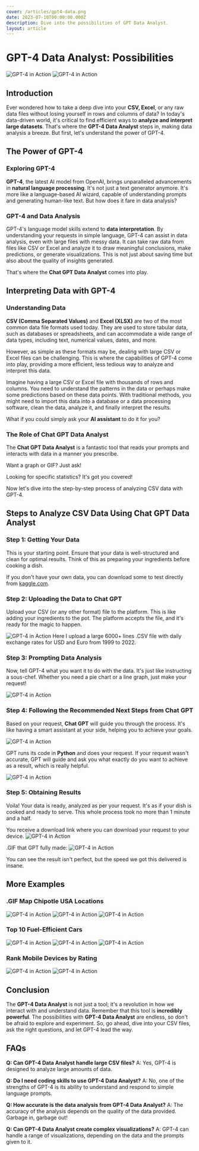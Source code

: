 ```yaml
---
cover: /articles/gpt4-data.png
date: 2023-07-10T00:00:00.000Z
description: Dive into the possibilities of GPT Data Analyst.
layout: article
---
```

# GPT-4 Data Analyst: Possibilities

![GPT-4 in Action](https://i.imgur.com/SrPFN4x.png)
![GPT-4 in Action](https://i.imgur.com/BdBwBtY.gif)

## Introduction

Ever wondered how to take a deep dive into your **CSV, Excel**, or any raw data files without losing yourself in rows and columns of data? In today's data-driven world, it's critical to find efficient ways to **analyze and interpret large datasets**. That's where the **GPT-4 Data Analyst** steps in, making data analysis a breeze. But first, let's understand the power of GPT-4.

## The Power of GPT-4

### Exploring GPT-4

**GPT-4**, the latest AI model from OpenAI, brings unparalleled advancements in **natural language processing**. It's not just a text generator anymore. It's more like a language-based AI wizard, capable of understanding prompts and generating human-like text. But how does it fare in data analysis?

### GPT-4 and Data Analysis

GPT-4's language model skills extend to **data interpretation**. By understanding your requests in simple language, GPT-4 can assist in data analysis, even with large files with messy data. It can take raw data from files like CSV or Excel and analyze it to draw meaningful conclusions, make predictions, or generate visualizations. This is not just about saving time but also about the quality of insights generated.

That's where the **Chat GPT Data Analyst** comes into play.

## Interpreting Data with GPT-4

### Understanding Data

**CSV (Comma Separated Values)** and **Excel (XLSX)** are two of the most common data file formats used today. They are used to store tabular data, such as databases or spreadsheets, and can accommodate a wide range of data types, including text, numerical values, dates, and more.

However, as simple as these formats may be, dealing with large CSV or Excel files can be challenging. This is where the capabilities of GPT-4 come into play, providing a more efficient, less tedious way to analyze and interpret this data.

Imagine having a large CSV or Excel file with thousands of rows and columns. You need to understand the patterns in the data or perhaps make some predictions based on these data points. With traditional methods, you might need to import this data into a database or a data processing software, clean the data, analyze it, and finally interpret the results.

What if you could simply ask your **AI assistant** to do it for you?

### The Role of Chat GPT Data Analyst

The **Chat GPT Data Analyst** is a fantastic tool that reads your prompts and interacts with data in a manner you prescribe.

Want a graph or GIF? Just ask!

Looking for specific statistics? It's got you covered!

Now let's dive into the step-by-step process of analyzing CSV data with GPT-4.

## Steps to Analyze CSV Data Using Chat GPT Data Analyst

### Step 1: Getting Your Data

This is your starting point. Ensure that your data is well-structured and clean for optimal results. Think of this as preparing your ingredients before cooking a dish.

If you don't have your own data, you can download some to test directly from [kaggle.com](https://www.kaggle.com/datasets).

### Step 2: Uploading the Data to Chat GPT

Upload your CSV (or any other format) file to the platform. This is like adding your ingredients to the pot. The platform accepts the file, and it's ready for the magic to happen.

![GPT-4 in Action](https://i.imgur.com/30saAv7.png)
Here I upload a large 6000+ lines .CSV file with daily exchange rates for USD and Euro from 1999 to 2022.

### Step 3: Prompting Data Analysis

Now, tell GPT-4 what you want it to do with the data. It's just like instructing a sous-chef. Whether you need a pie chart or a line graph, just make your request!

![GPT-4 in Action](https://i.imgur.com/XNAvQ4c.png)

### Step 4: Following the Recommended Next Steps from Chat GPT

Based on your request, **Chat GPT** will guide you through the process. It's like having a smart assistant at your side, helping you to achieve your goals.

![GPT-4 in Action](https://i.imgur.com/mQbFKJN.png)

GPT runs its code in **Python** and does your request. If your request wasn't accurate, GPT will guide and ask you what exactly do you want to achieve as a result, which is really helpful.

![GPT-4 in Action](https://i.imgur.com/2t41VmK.png)

### Step 5: Obtaining Results

Voila! Your data is ready, analyzed as per your request. It's as if your dish is cooked and ready to serve. This whole process took no more than 1 minute and a half.

You receive a download link where you can download your request to your device.
![GPT-4 in Action](https://i.imgur.com/TrV2D4i.png)

.GIF that GPT fully made:
![GPT-4 in Action](https://i.imgur.com/u6MGEHS.gif)

You can see the result isn't perfect, but the speed we got this delivered is insane.

## More Examples

### .GIF Map Chipotle USA Locations

![GPT-4 in Action](https://i.imgur.com/JLXqz24.png)
![GPT-4 in Action](https://i.imgur.com/zZIF0pg.png)
![GPT-4 in Action](https://i.imgur.com/saxghcu.gif)

### Top 10 Fuel-Efficient Cars

![GPT-4 in Action](https://i.imgur.com/B36YLla.png)
![GPT-4 in Action](https://i.imgur.com/7LIXSSP.png)
![GPT-4 in Action](https://i.imgur.com/8pVjXJh.png)

### Rank Mobile Devices by Rating

![GPT-4 in Action](https://i.imgur.com/FWJOgq0.png)
![GPT-4 in Action](https://i.imgur.com/pfKRh4M.png)

## Conclusion

The **GPT-4 Data Analyst** is not just a tool; it's a revolution in how we interact with and understand data. Remember that this tool is **incredibly powerful**. The possibilities with **GPT-4 Data Analyst** are endless, so don't be afraid to explore and experiment. So, go ahead, dive into your CSV files, ask the right questions, and let GPT-4 lead the way.

## FAQs

**Q: Can GPT-4 Data Analyst handle large CSV files?**
A: Yes, GPT-4 is designed to analyze large amounts of data.

**Q: Do I need coding skills to use GPT-4 Data Analyst?**
A: No, one of the strengths of GPT-4 is its ability to understand and respond to simple language prompts.

**Q: How accurate is the data analysis from GPT-4 Data Analyst?**
A: The accuracy of the analysis depends on the quality of the data provided. Garbage in, garbage out!

**Q: Can GPT-4 Data Analyst create complex visualizations?**
A: GPT-4 can handle a range of visualizations, depending on the data and the prompts given to it.
